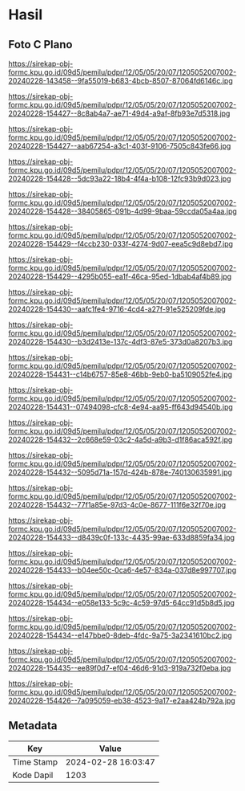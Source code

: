 # Hasil

## Foto C Plano

https://sirekap-obj-formc.kpu.go.id/09d5/pemilu/pdpr/12/05/05/20/07/1205052007002-20240228-143458--9fa55019-b683-4bcb-8507-87064fd6146c.jpg

https://sirekap-obj-formc.kpu.go.id/09d5/pemilu/pdpr/12/05/05/20/07/1205052007002-20240228-154427--8c8ab4a7-ae71-49d4-a9af-8fb93e7d5318.jpg

https://sirekap-obj-formc.kpu.go.id/09d5/pemilu/pdpr/12/05/05/20/07/1205052007002-20240228-154427--aab67254-a3c1-403f-9106-7505c843fe66.jpg

https://sirekap-obj-formc.kpu.go.id/09d5/pemilu/pdpr/12/05/05/20/07/1205052007002-20240228-154428--5dc93a22-18b4-4f4a-b108-12fc93b9d023.jpg

https://sirekap-obj-formc.kpu.go.id/09d5/pemilu/pdpr/12/05/05/20/07/1205052007002-20240228-154428--38405865-091b-4d99-9baa-59ccda05a4aa.jpg

https://sirekap-obj-formc.kpu.go.id/09d5/pemilu/pdpr/12/05/05/20/07/1205052007002-20240228-154429--f4ccb230-033f-4274-9d07-eea5c9d8ebd7.jpg

https://sirekap-obj-formc.kpu.go.id/09d5/pemilu/pdpr/12/05/05/20/07/1205052007002-20240228-154429--4295b055-ea1f-46ca-95ed-1dbab4af4b89.jpg

https://sirekap-obj-formc.kpu.go.id/09d5/pemilu/pdpr/12/05/05/20/07/1205052007002-20240228-154430--aafc1fe4-9716-4cd4-a27f-91e525209fde.jpg

https://sirekap-obj-formc.kpu.go.id/09d5/pemilu/pdpr/12/05/05/20/07/1205052007002-20240228-154430--b3d2413e-137c-4df3-87e5-373d0a8207b3.jpg

https://sirekap-obj-formc.kpu.go.id/09d5/pemilu/pdpr/12/05/05/20/07/1205052007002-20240228-154431--c14b6757-85e8-46bb-9eb0-ba5109052fe4.jpg

https://sirekap-obj-formc.kpu.go.id/09d5/pemilu/pdpr/12/05/05/20/07/1205052007002-20240228-154431--07494098-cfc8-4e94-aa95-ff643d94540b.jpg

https://sirekap-obj-formc.kpu.go.id/09d5/pemilu/pdpr/12/05/05/20/07/1205052007002-20240228-154432--2c668e59-03c2-4a5d-a9b3-d1f86aca592f.jpg

https://sirekap-obj-formc.kpu.go.id/09d5/pemilu/pdpr/12/05/05/20/07/1205052007002-20240228-154432--5095d71a-157d-424b-878e-740130635991.jpg

https://sirekap-obj-formc.kpu.go.id/09d5/pemilu/pdpr/12/05/05/20/07/1205052007002-20240228-154432--77f1a85e-97d3-4c0e-8677-111f6e32f70e.jpg

https://sirekap-obj-formc.kpu.go.id/09d5/pemilu/pdpr/12/05/05/20/07/1205052007002-20240228-154433--d8439c0f-133c-4435-99ae-633d8859fa34.jpg

https://sirekap-obj-formc.kpu.go.id/09d5/pemilu/pdpr/12/05/05/20/07/1205052007002-20240228-154433--b04ee50c-0ca6-4e57-834a-037d8e997707.jpg

https://sirekap-obj-formc.kpu.go.id/09d5/pemilu/pdpr/12/05/05/20/07/1205052007002-20240228-154434--e058e133-5c9c-4c59-97d5-64cc91d5b8d5.jpg

https://sirekap-obj-formc.kpu.go.id/09d5/pemilu/pdpr/12/05/05/20/07/1205052007002-20240228-154434--e147bbe0-8deb-4fdc-9a75-3a2341610bc2.jpg

https://sirekap-obj-formc.kpu.go.id/09d5/pemilu/pdpr/12/05/05/20/07/1205052007002-20240228-154435--ee89f0d7-ef04-46d6-91d3-919a732f0eba.jpg

https://sirekap-obj-formc.kpu.go.id/09d5/pemilu/pdpr/12/05/05/20/07/1205052007002-20240228-154426--7a095059-eb38-4523-9a17-e2aa424b792a.jpg


## Metadata

| Key        | Value               |
| ---------- | ------------------- |
| Time Stamp | 2024-02-28 16:03:47 |
| Kode Dapil | 1203                |



